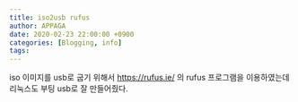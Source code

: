 ```yaml
---
title: iso2usb rufus
author: APPAGA
date: 2020-02-23 22:00:00 +0900
categories: [Blogging, info]
tags:
---
```


iso 이미지를 usb로 굽기 위해서 https://rufus.ie/ 의 rufus 프로그램을 이용하였는데 리눅스도 부팅 usb로 잘 만들어줬다.
